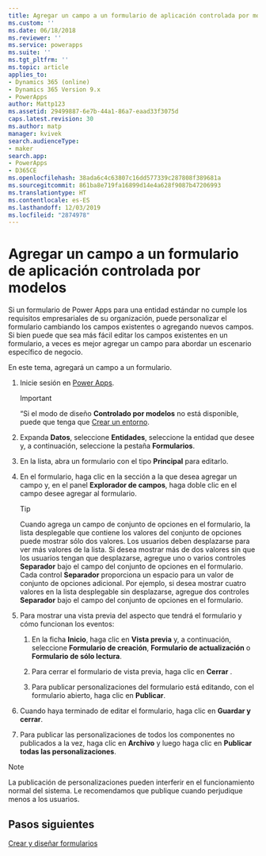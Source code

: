 ```yaml
---
title: Agregar un campo a un formulario de aplicación controlada por modelos en Power Apps | MicrosoftDocs
ms.custom: ''
ms.date: 06/18/2018
ms.reviewer: ''
ms.service: powerapps
ms.suite: ''
ms.tgt_pltfrm: ''
ms.topic: article
applies_to:
- Dynamics 365 (online)
- Dynamics 365 Version 9.x
- PowerApps
author: Mattp123
ms.assetid: 29499887-6e7b-44a1-86a7-eaad33f3075d
caps.latest.revision: 30
ms.author: matp
manager: kvivek
search.audienceType:
- maker
search.app:
- PowerApps
- D365CE
ms.openlocfilehash: 38ada6c4c63807c16dd577339c287808f389681a
ms.sourcegitcommit: 861ba8e719fa16899d14e4a628f9087b47206993
ms.translationtype: HT
ms.contentlocale: es-ES
ms.lasthandoff: 12/03/2019
ms.locfileid: "2874978"
---
```

# <a name="add-a-field-to-a-model-driven-app-form"></a>Agregar un campo a un formulario de aplicación controlada por modelos 

Si un formulario de Power Apps para una entidad estándar no cumple los requisitos empresariales de su organización, puede personalizar el formulario cambiando los campos existentes o agregando nuevos campos. Si bien puede que sea más fácil editar los campos existentes en un formulario, a veces es mejor agregar un campo para abordar un escenario específico de negocio.

En este tema, agregará un campo a un formulario.   
  
1.  Inicie sesión en [Power Apps](https://make.powerapps.com/?utm_source=padocs&utm_medium=linkinadoc&utm_campaign=referralsfromdoc).  


    > [!IMPORTANT]
    > “Si el modo de diseño **Controlado por modelos** no está disponible, puede que tenga que [Crear un entorno](https://docs.microsoft.com/powerapps/administrator/create-environment). 

2.  Expanda **Datos**, seleccione **Entidades**, seleccione la entidad que desee y, a continuación, seleccione la pestaña **Formularios**.  

3.  En la lista, abra un formulario con el tipo **Principal** para editarlo.  
  
4.  En el formulario, haga clic en la sección a la que desea agregar un campo y, en el panel **Explorador de campos**, haga doble clic en el campo desee agregar al formulario.  
  
    > [!TIP]
    >  Cuando agrega un campo de conjunto de opciones en el formulario, la lista desplegable que contiene los valores del conjunto de opciones puede mostrar sólo dos valores. Los usuarios deben desplazarse para ver más valores de la lista. Si desea mostrar más de dos valores sin que los usuarios tengan que desplazarse, agregue uno o varios controles **Separador** bajo el campo del conjunto de opciones en el formulario. Cada control **Separador** proporciona un espacio para un valor de conjunto de opciones adicional. Por ejemplo, si desea mostrar cuatro valores en la lista desplegable sin desplazarse, agregue dos controles **Separador** bajo el campo del conjunto de opciones en el formulario.  
  
5.  Para mostrar una vista previa del aspecto que tendrá el formulario y cómo funcionan los eventos:  
  
    1.  En la ficha **Inicio**, haga clic en **Vista previa** y, a continuación, seleccione **Formulario de creación**, **Formulario de actualización** o **Formulario de sólo lectura**.  
  
    2.  Para cerrar el formulario de vista previa, haga clic en **Cerrar** .  
  
    3.  Para publicar personalizaciones del formulario está editando, con el formulario abierto, haga clic en **Publicar**.  
  
6.  Cuando haya terminado de editar el formulario, haga clic en **Guardar y cerrar**.  
  
7. Para publicar las personalizaciones de todos los componentes no publicados a la vez, haga clic en **Archivo** y luego haga clic en **Publicar todas las personalizaciones**.  
  
> [!NOTE]
>  La publicación de personalizaciones pueden interferir en el funcionamiento normal del sistema. Le recomendamos que publique cuando perjudique menos a los usuarios.  
  
## <a name="next-steps"></a>Pasos siguientes  
 
 [Crear y diseñar formularios](create-design-forms.md)
